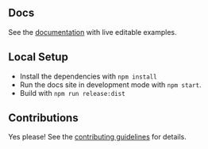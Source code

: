 ## Docs

See the [documentation](http://www.reboots.cn) with live editable examples.

## Local Setup

- Install the dependencies with `npm install`
- Run the docs site in development mode with `npm start`.
- Build with `npm run release:dist`

## Contributions

Yes please! See the [contributing guidelines](contributing) for details.

[bootstrap]: http://getbootstrap.com
[react]: http://facebook.github.io/react/
